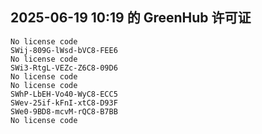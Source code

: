 ## 2025-06-19 10:19 的 GreenHub 许可证
```
No license code
SWij-809G-lWsd-bVC8-FEE6
No license code
SWi3-RtgL-VEZc-Z6C8-09D6
No license code
No license code
SWhP-LbEH-Vo40-WyC8-ECC5
SWev-25if-kFnI-xtC8-D93F
SWe0-9BD8-mcvM-rQC8-B7BB
No license code
```
